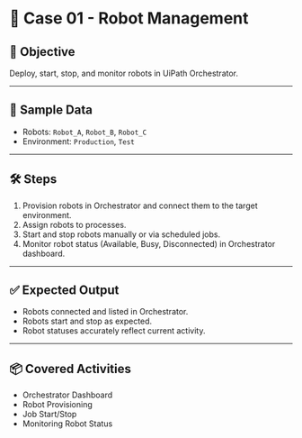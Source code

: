 # 📘 Case 01 - Robot Management

## 🎯 Objective
Deploy, start, stop, and monitor robots in UiPath Orchestrator.

---

## 📝 Sample Data
- Robots: `Robot_A`, `Robot_B`, `Robot_C`  
- Environment: `Production`, `Test`  

---

## 🛠️ Steps
1. Provision robots in Orchestrator and connect them to the target environment.  
2. Assign robots to processes.  
3. Start and stop robots manually or via scheduled jobs.  
4. Monitor robot status (Available, Busy, Disconnected) in Orchestrator dashboard.  

---

## ✅ Expected Output
- Robots connected and listed in Orchestrator.  
- Robots start and stop as expected.  
- Robot statuses accurately reflect current activity.  

---

## 📦 Covered Activities
- Orchestrator Dashboard  
- Robot Provisioning  
- Job Start/Stop  
- Monitoring Robot Status
